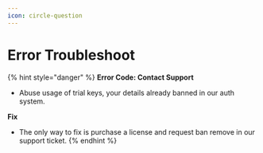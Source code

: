```yaml
---
icon: circle-question
---
```


# Error Troubleshoot

{% hint style="danger" %}
**Error Code: Contact Support**

* Abuse usage of trial keys, your details already banned in our auth system.

**Fix**

* The only way to fix is purchase a license and request ban remove in our support ticket.
{% endhint %}
